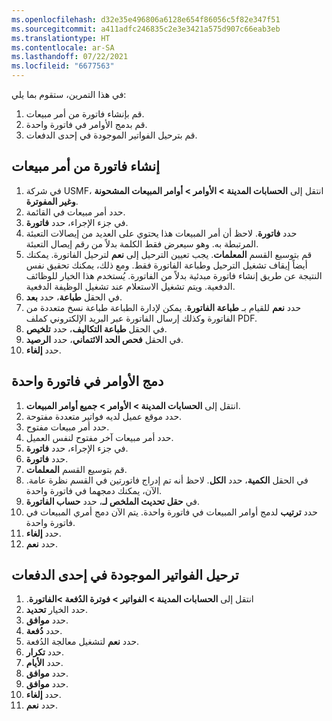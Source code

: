 ```yaml
---
ms.openlocfilehash: d32e35e496806a6128e654f86056c5f82e347f51
ms.sourcegitcommit: a411adfc246835c2e3e3421a575d907c66eab3eb
ms.translationtype: HT
ms.contentlocale: ar-SA
ms.lasthandoff: 07/22/2021
ms.locfileid: "6677563"
---
```

في هذا التمرين، ستقوم بما يلي:

1.  قم بإنشاء فاتورة من أمر مبيعات.
2.  قم بدمج الأوامر في فاتورة واحدة.
3.  قم بترحيل الفواتير الموجودة في إحدى الدفعات.

## <a name="create-an-invoice-from-a-sales-order"></a>إنشاء فاتورة من أمر مبيعات 

1.  في شركة USMF، انتقل إلى **الحسابات المدينة > الأوامر > أوامر المبيعات المشحونة وغير المفوترة**.
2.  حدد أمر مبيعات في القائمة.
3.  في جزء الإجراء، حدد **فاتورة**.
4.  حدد **فاتورة**. لاحظ أن أمر المبيعات هذا يحتوي على العديد من إيصالات التعبئة المرتبطة به. وهو سيعرض فقط الكلمة بدلاً من رقم إيصال التعبئة.
5.  قم بتوسيع القسم **المعلمات**. يجب تعيين الترحيل إلى **نعم** لترحيل الفاتورة. يمكنك أيضاً إيقاف تشغيل الترحيل وطباعة الفاتورة فقط. ومع ذلك، يمكنك تحقيق نفس النتيجة عن طريق إنشاء فاتورة مبدئية بدلاً من الفاتورة. يُستخدم هذا الخيار للوظائف الدفعية. ويتم تشغيل الاستعلام عند تشغيل الوظيفة الدفعية.
6.  في الحقل **طباعة**، حدد **بعد**.
7.  حدد **نعم** للقيام بـ **طباعة الفاتورة**.
    يمكن لإدارة الطباعة طباعة نسخ متعددة من الفاتورة وكذلك إرسال الفاتورة عبر البريد الإلكتروني كملف PDF.
8.  في الحقل **طباعة التكاليف**، حدد **تلخيص**.
9.  في الحقل **فحص الحد الائتماني**، حدد **الرصيد**.
10. حدد **إلغاء**.

## <a name="combine-orders-into-a-single-invoice"></a>دمج الأوامر في فاتورة واحدة 

1.  انتقل إلى **الحسابات المدينة > الأوامر > جميع أوامر المبيعات**.
2.  حدد موقع عميل لديه فواتير متعددة مفتوحة.
3.  حدد أمر مبيعات مفتوح.
4.  حدد أمر مبيعات آخر مفتوح لنفس العميل.
5.  في جزء الإجراء، حدد **فاتورة**.
6.  حدد **فاتورة**.
7.  قم بتوسيع القسم **المعلمات**.
8.  في الحقل **الكمية**، حدد **الكل**. لاحظ أنه تم إدراج فاتورتين في القسم نظرة عامة. الآن، يمكنك دمجهما في فاتورة واحدة.
9.  في **حقل تحديث الملخص لـ**، حدد **حساب الفاتورة**.
10. حدد **ترتيب** لدمج أوامر المبيعات في فاتورة واحدة.
    يتم الآن دمج أمري المبيعات في فاتورة واحدة.
11. حدد **إلغاء**.
12. حدد **نعم**.

## <a name="post-invoices-in-a-batch"></a>ترحيل الفواتير الموجودة في إحدى الدفعات 

1.  انتقل إلى **الحسابات المدينة > الفواتير > فوترة الدُفعة >الفاتورة‬‏‫**.
2.  حدد الخيار **تحديد**.
3.  حدد **موافق**.
4.  حدد **دُفعة**.
5.  حدد **نعم** لتشغيل معالجة الدُفعة.
6.  حدد **تكرار**.
7.  حدد **الأيام**.
8.  حدد **موافق**.
9.  حدد **موافق**.
10. حدد **إلغاء**.
11. حدد **نعم**.

